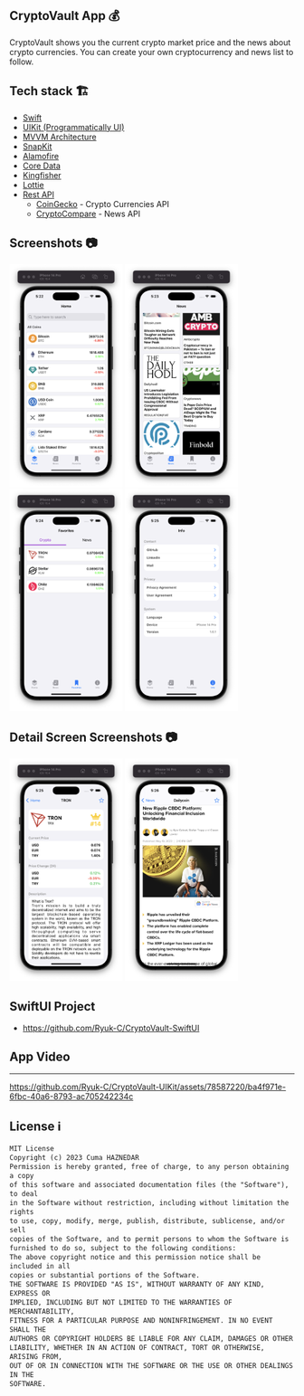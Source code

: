 ## CryptoVault App 💰
CryptoVault shows you the current crypto market price and the news about crypto currencies. You can create your own cryptocurrency and news list to follow.

## Tech stack 🏗
* [Swift](https://developer.apple.com/swift/)
* [UIKit (Programmatically UI)](https://developer.apple.com/documentation/uikit)
* [MVVM Architecture](https://www.hackingwithswift.com/books/ios-swiftui/introducing-mvvm-into-your-swiftui-project)
* [SnapKit](https://github.com/SnapKit/SnapKit)
* [Alamofire](https://github.com/Alamofire/Alamofire)
* [Core Data](https://developer.apple.com/documentation/coredata)
* [Kingfisher](https://github.com/onevcat/Kingfisher)
* [Lottie](https://github.com/airbnb/lottie-ios)
* [Rest API](https://www.coingecko.com/en/api)
  * [CoinGecko](https://www.coingecko.com/en/api) - Crypto Currencies API
  * [CryptoCompare](https://min-api.cryptocompare.com) - News API

## Screenshots 📷
<img src="Media/homepage.png" width="200" /> <img src="Media/newspage.png" width="200" /> <img src="Media/favoritepage.png" width="200" /> <img src="Media/infopage.png" width="200" />

## Detail Screen Screenshots 📷
<img src="Media/cryptodetailpage.png" width="200" /> <img src="Media/newsdetailpage.png" width="200" />

## SwiftUI Project
- https://github.com/Ryuk-C/CryptoVault-SwiftUI

## App Video
----------
https://github.com/Ryuk-C/CryptoVault-UIKit/assets/78587220/ba4f971e-6fbc-40a6-8793-ac705242234c


## License  ℹ️
```
MIT License
Copyright (c) 2023 Cuma HAZNEDAR
Permission is hereby granted, free of charge, to any person obtaining a copy
of this software and associated documentation files (the "Software"), to deal
in the Software without restriction, including without limitation the rights
to use, copy, modify, merge, publish, distribute, sublicense, and/or sell
copies of the Software, and to permit persons to whom the Software is
furnished to do so, subject to the following conditions:
The above copyright notice and this permission notice shall be included in all
copies or substantial portions of the Software.
THE SOFTWARE IS PROVIDED "AS IS", WITHOUT WARRANTY OF ANY KIND, EXPRESS OR
IMPLIED, INCLUDING BUT NOT LIMITED TO THE WARRANTIES OF MERCHANTABILITY,
FITNESS FOR A PARTICULAR PURPOSE AND NONINFRINGEMENT. IN NO EVENT SHALL THE
AUTHORS OR COPYRIGHT HOLDERS BE LIABLE FOR ANY CLAIM, DAMAGES OR OTHER
LIABILITY, WHETHER IN AN ACTION OF CONTRACT, TORT OR OTHERWISE, ARISING FROM,
OUT OF OR IN CONNECTION WITH THE SOFTWARE OR THE USE OR OTHER DEALINGS IN THE
SOFTWARE.
```
